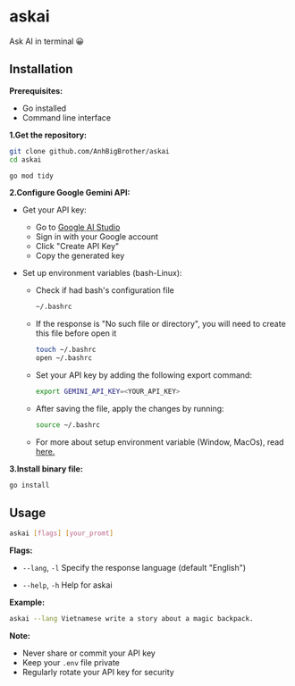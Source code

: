 # askai

Ask AI in terminal 😀

## Installation

**Prerequisites:**

- Go installed
- Command line interface

**1.Get the repository:**

```bash
git clone github.com/AnhBigBrother/askai
cd askai

go mod tidy
```

**2.Configure Google Gemini API:**

- Get your API key:
  - Go to [Google AI Studio](https://aistudio.google.com)  
  - Sign in with your Google account  
  - Click "Create API Key"  
  - Copy the generated key  
  
- Set up environment variables (bash-Linux):  
  
  - Check if had bash's configuration file
  
    ```bash
    ~/.bashrc
    ```

  - If the response is "No such file or directory", you will need to create this file before open it

    ```bash
    touch ~/.bashrc
    open ~/.bashrc
    ```

  - Set your API key by adding the following export command:
  
    ```bash
    export GEMINI_API_KEY=<YOUR_API_KEY>
    ```

  - After saving the file, apply the changes by running:

    ```bash
    source ~/.bashrc
    ```

  - For more about setup environment variable (Window, MacOs), read [here.]("https://ai.google.dev/gemini-api/docs/api-key")

**3.Install binary file:**

```bash
go install
```

## Usage

```bash
askai [flags] [your_promt]
```

**Flags:**

- ```--lang```,  ```-l```   Specify the response language (default "English")  

- ```--help```, ```-h```   Help for askai  

**Example:**

```bash
askai --lang Vietnamese write a story about a magic backpack.
```

**Note:**

- Never share or commit your API key
- Keep your `.env` file private
- Regularly rotate your API key for security
